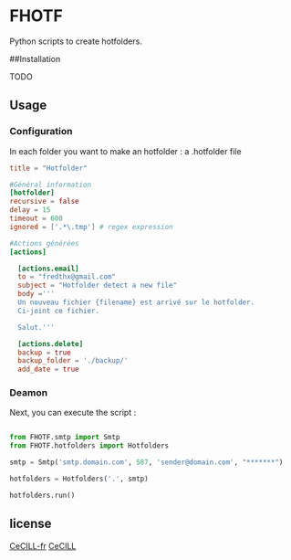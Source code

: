 # FHOTF
Python scripts to create hotfolders.

##Installation

TODO

## Usage

### Configuration

In each folder you want to make an hotfolder : a .hotfolder file

```toml
title = "Hotfolder"

#Général information
[hotfolder]
recursive = false
delay = 15
timeout = 600
ignored = ['.*\.tmp'] # regex expression

#Actions générées
[actions]

  [actions.email]
  to = "fredthx@gmail.com"
  subject = "Hotfolder detect a new file"
  body ='''
  Un nouveau fichier {filename} est arrivé sur le hotfolder.
  Ci-joint ce fichier.

  Salut.'''

  [actions.delete]
  backup = true
  backup_folder = './backup/'
  add_date = true

```

### Deamon

Next, you can execute the script :

```python

from FHOTF.smtp import Smtp
from FHOTF.hotfolders import Hotfolders

smtp = Smtp('smtp.domain.com', 587, 'sender@domain.com', "*******")

hotfolders = Hotfolders('.', smtp)

hotfolders.run()
```

## license
[CeCILL-fr](https://cecill.info/licences/Licence_CeCILL_V2.1-fr.html)
[CeCILL](https://cecill.info/licences/Licence_CeCILL_V2.1-en.html)
